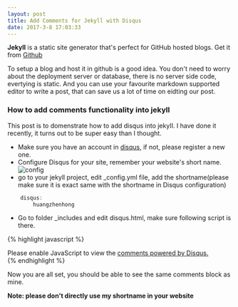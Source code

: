 ```yaml
---
layout: post
title: Add Comments for Jekyll with Disqus
date: 2017-3-8 17:03:33
---
```


**Jekyll** is a static site generator that's perfect for GitHub hosted blogs. Get it from [Github](https://github.com/barryclark/jekyll-now)

To setup a blog and host it in github is a good idea. You don't need to worry about the deployment server or database, there is no server side code, evertying is static. And you can use your favourite markdown supported editor to write a post, that can save us a lot of time on eidting our post. 

### How to add comments functionality into jekyll

This post is to domenstrate how to add disqus into jekyII. I have done it recently, it turns out to be super easy than I thought.

- Make sure you have an account in [disqus](https://disqus.com/), if not, please register a new one. 
- Configure Disqus for your site, remember your website's short name.
![config](https://huangzhenhong.github.io/images/config-disqus.png)
- go to your jekyll project, edit _config.yml file, add the shortname(please make sure it is exact same with the shortname in Disqus configuration)

```JavaScript
    disqus: 
        huangzhenhong
```

- Go to folder _includes and edit disqus.html, make sure following script is there.

{% highlight javascript %}
<div class="comments">
	<div id="disqus_thread"></div>
	<script type="text/javascript">
	    var disqus_shortname = '{{ site.disqus }}';
	    (function() {
	        var dsq = document.createElement('script'); 
		dsq.type = 'text/javascript'; dsq.async = true;
	        dsq.src = '//' + disqus_shortname + '.disqus.com/embed.js';
	        (document.getElementsByTagName('head')[0] || 
		 document.getElementsByTagName('body')[0]).appendChild(dsq);
	    })();
	</script>
	<noscript>
		Please enable JavaScript to view the 
		<a href="http://disqus.com/?ref_noscript">
		comments powered by Disqus.</a>
	</noscript>
</div>
{% endhighlight %}

Now you are all set, you should be able to see the same comments block as mine. 

**Note: please don't directly use my shortname in your website**
